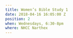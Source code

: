 ```yaml
---
title: Women’s Bible Study 1
date: 2018-04-16 16:05:00 Z
position: 2
when: Wednesdays, 6:30-8pm
where: NHCC Narthex
---
```


